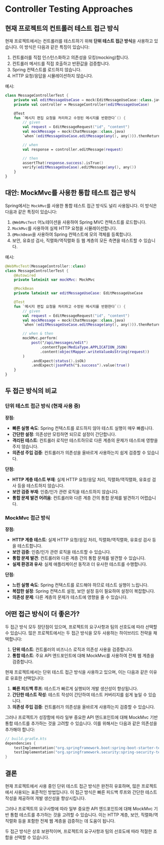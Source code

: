 # Controller Testing Approaches

## 현재 프로젝트의 컨트롤러 테스트 접근 방식

현재 프로젝트에서는 컨트롤러를 테스트하기 위해 **단위 테스트 접근 방식**을 사용하고 있습니다. 이 방식은 다음과 같은 특징이 있습니다:

1. 컨트롤러를 직접 인스턴스화하고 의존성을 모킹(mocking)합니다.
2. 컨트롤러 메서드를 직접 호출하고 반환값을 검증합니다.
3. Spring 컨텍스트를 로드하지 않습니다.
4. HTTP 요청/응답을 시뮬레이션하지 않습니다.

예시:
```kotlin
class MessageControllerTest {
    private val editMessageUseCase = mock(EditMessageUseCase::class.java)
    private val controller = MessageController(editMessageUseCase)

    @Test
    fun `메시지 편집 요청을 처리하고 수정된 메시지를 반환한다`() {
        // given
        val request = EditMessageRequest("id", "content")
        val mockMessage = mock(ChatMessage::class.java)
        `when`(editMessageUseCase.editMessage(any(), any())).thenReturn(mockMessage)

        // when
        val response = controller.editMessage(request)

        // then
        assertThat(response.success).isTrue()
        verify(editMessageUseCase).editMessage(any(), any())
    }
}
```

## 대안: MockMvc를 사용한 통합 테스트 접근 방식

Spring에서는 `MockMvc`를 사용한 통합 테스트 접근 방식도 널리 사용됩니다. 이 방식은 다음과 같은 특징이 있습니다:

1. `@WebMvcTest` 어노테이션을 사용하여 Spring MVC 컨텍스트를 로드합니다.
2. `MockMvc`를 사용하여 실제 HTTP 요청을 시뮬레이션합니다.
3. `@MockBean`을 사용하여 Spring 컨텍스트에 모의 객체를 등록합니다.
4. 보안, 유효성 검사, 직렬화/역직렬화 등 웹 계층의 모든 측면을 테스트할 수 있습니다.

예시:
```kotlin
@WebMvcTest(MessageController::class)
class MessageControllerTest {
    @Autowired
    private lateinit var mockMvc: MockMvc

    @MockBean
    private lateinit var editMessageUseCase: EditMessageUseCase

    @Test
    fun `메시지 편집 요청을 처리하고 수정된 메시지를 반환한다`() {
        // given
        val request = EditMessageRequest("id", "content")
        val mockMessage = mock(ChatMessage::class.java)
        `when`(editMessageUseCase.editMessage(any(), any())).thenReturn(mockMessage)

        // when & then
        mockMvc.perform(
            post("/api/messages/edit")
                .contentType(MediaType.APPLICATION_JSON)
                .content(objectMapper.writeValueAsString(request))
        )
            .andExpect(status().isOk)
            .andExpect(jsonPath("$.success").value(true))
    }
}
```

## 두 접근 방식의 비교

### 단위 테스트 접근 방식 (현재 사용 중)

**장점:**
- **빠른 실행 속도**: Spring 컨텍스트를 로드하지 않아 테스트 실행이 매우 빠릅니다.
- **간단한 설정**: 의존성만 모킹하면 되므로 설정이 간단합니다.
- **격리된 테스트**: 컨트롤러 로직만 테스트하므로 다른 계층의 문제가 테스트에 영향을 주지 않습니다.
- **의존성 주입 검증**: 컨트롤러가 의존성을 올바르게 사용하는지 쉽게 검증할 수 있습니다.

**단점:**
- **HTTP 계층 테스트 부재**: 실제 HTTP 요청/응답 처리, 직렬화/역직렬화, 유효성 검사 등을 테스트하지 않습니다.
- **보안 검증 부재**: 인증/인가 관련 로직을 테스트하지 않습니다.
- **통합 문제 발견 어려움**: 컨트롤러와 다른 계층 간의 통합 문제를 발견하기 어렵습니다.

### MockMvc 접근 방식

**장점:**
- **HTTP 계층 테스트**: 실제 HTTP 요청/응답 처리, 직렬화/역직렬화, 유효성 검사 등을 테스트합니다.
- **보안 검증**: 인증/인가 관련 로직을 테스트할 수 있습니다.
- **통합 문제 발견**: 컨트롤러와 다른 계층 간의 통합 문제를 발견할 수 있습니다.
- **실제 환경과 유사**: 실제 애플리케이션 동작과 더 유사한 테스트를 수행합니다.

**단점:**
- **느린 실행 속도**: Spring 컨텍스트를 로드해야 하므로 테스트 실행이 느립니다.
- **복잡한 설정**: Spring 컨텍스트 설정, 보안 설정 등이 필요하여 설정이 복잡합니다.
- **의존성 문제**: 다른 계층의 문제가 테스트에 영향을 줄 수 있습니다.

## 어떤 접근 방식이 더 좋은가?

두 접근 방식 모두 장단점이 있으며, 프로젝트의 요구사항과 팀의 선호도에 따라 선택할 수 있습니다. 많은 프로젝트에서는 두 접근 방식을 모두 사용하는 하이브리드 전략을 채택합니다:

1. **단위 테스트**: 컨트롤러의 비즈니스 로직과 의존성 사용을 검증합니다.
2. **통합 테스트**: 주요 API 엔드포인트에 대해 MockMvc를 사용하여 전체 웹 계층을 검증합니다.

현재 프로젝트에서는 단위 테스트 접근 방식을 사용하고 있으며, 이는 다음과 같은 이유로 유효한 선택입니다:

1. **빠른 피드백 루프**: 테스트가 빠르게 실행되어 개발 생산성이 향상됩니다.
2. **간단한 테스트 작성**: 테스트 작성이 간단하여 테스트 커버리지를 쉽게 높일 수 있습니다.
3. **의존성 주입 검증**: 컨트롤러가 의존성을 올바르게 사용하는지 검증할 수 있습니다.

그러나 프로젝트가 성장함에 따라 일부 중요한 API 엔드포인트에 대해 MockMvc 기반 통합 테스트를 추가하는 것을 고려할 수 있습니다. 이를 위해서는 다음과 같은 의존성을 추가해야 합니다:

```kotlin
// build.gradle.kts
dependencies {
    testImplementation("org.springframework.boot:spring-boot-starter-test")
    testImplementation("org.springframework.security:spring-security-test") // 보안 관련 테스트를 위한 의존성
}
```

## 결론

현재 프로젝트에서 사용 중인 단위 테스트 접근 방식은 완전히 유효하며, 많은 프로젝트에서 사용되는 표준적인 방법입니다. 이 접근 방식은 빠른 피드백 루프와 간단한 테스트 작성을 제공하여 개발 생산성을 향상시킵니다.

그러나 프로젝트의 요구사항에 따라 일부 중요한 API 엔드포인트에 대해 MockMvc 기반 통합 테스트를 추가하는 것을 고려할 수 있습니다. 이는 HTTP 계층, 보안, 직렬화/역직렬화 등을 포함한 전체 웹 계층을 검증하는 데 도움이 됩니다.

두 접근 방식은 상호 보완적이며, 프로젝트의 요구사항과 팀의 선호도에 따라 적절한 조합을 선택할 수 있습니다.
